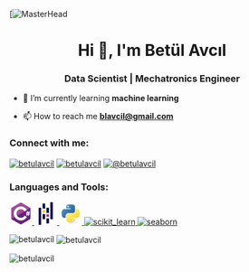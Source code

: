 [![MasterHead](https://i.giphy.com/media/v1.Y2lkPTc5MGI3NjExa3puenY4eHQwOGl6cTI0NGptejdoODEwMGFhZzlzdXE5cmk2M2t5diZlcD12MV9pbnRlcm5hbF9naWZfYnlfaWQmY3Q9Zw/doXBzUFJRxpaUbuaqz/giphy.gif)
<h1 align="center">Hi 👋, I'm Betül Avcıl</h1>
<h3 align="center">Data Scientist | Mechatronics Engineer</h3>

- 🌱 I’m currently learning **machine learning**

- 📫 How to reach me **blavcil@gmail.com**


<h3 align="left">Connect with me:</h3>
<p align="left">
<a href="https://linkedin.com/in/betulavcil" target="blank"><img align="center" src="https://raw.githubusercontent.com/rahuldkjain/github-profile-readme-generator/master/src/images/icons/Social/linked-in-alt.svg" alt="betulavcil" height="30" width="40" /></a>
<a href="https://kaggle.com/betulavcil" target="blank"><img align="center" src="https://raw.githubusercontent.com/rahuldkjain/github-profile-readme-generator/master/src/images/icons/Social/kaggle.svg" alt="betulavcil" height="30" width="40" /></a>
<a href="https://medium.com/@betulavcil" target="blank"><img align="center" src="https://raw.githubusercontent.com/rahuldkjain/github-profile-readme-generator/master/src/images/icons/Social/medium.svg" alt="@betulavcil" height="30" width="40" /></a>
</p>

<h3 align="left">Languages and Tools:</h3>
<p align="left"> <a href="https://www.w3schools.com/cs/" target="_blank" rel="noreferrer"> <img src="https://raw.githubusercontent.com/devicons/devicon/master/icons/csharp/csharp-original.svg" alt="csharp" width="40" height="40"/> </a> <a href="https://pandas.pydata.org/" target="_blank" rel="noreferrer"> <img src="https://raw.githubusercontent.com/devicons/devicon/2ae2a900d2f041da66e950e4d48052658d850630/icons/pandas/pandas-original.svg" alt="pandas" width="40" height="40"/> </a> <a href="https://www.python.org" target="_blank" rel="noreferrer"> <img src="https://raw.githubusercontent.com/devicons/devicon/master/icons/python/python-original.svg" alt="python" width="40" height="40"/> </a> <a href="https://scikit-learn.org/" target="_blank" rel="noreferrer"> <img src="https://upload.wikimedia.org/wikipedia/commons/0/05/Scikit_learn_logo_small.svg" alt="scikit_learn" width="40" height="40"/> </a> <a href="https://seaborn.pydata.org/" target="_blank" rel="noreferrer"> <img src="https://seaborn.pydata.org/_images/logo-mark-lightbg.svg" alt="seaborn" width="40" height="40"/> </a> </p>

<p><img align="left" src="https://github-readme-stats.vercel.app/api/top-langs?username=betulavcil&show_icons=true&locale=en&layout=compact" alt="betulavcil" /></p>

<p>&nbsp;<img align="center" src="https://github-readme-stats.vercel.app/api?username=betulavcil&show_icons=true&locale=en" alt="betulavcil" /></p>

<p><img align="center" src="https://github-readme-streak-stats.herokuapp.com/?user=betulavcil&" alt="betulavcil" /></p>
